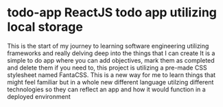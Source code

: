 # todo-app ReactJS todo app utilizing local storage


This is the start of my journey to learning software engineering utilizing frameworks and really delving deep into the things that I can create
It is a simple to do app where you can add objectives, mark them as completed and delete them if you need to, this project is utilizing a pre-made CSS stylesheet named FantaCSS.
This is a new way for me to learn things that might feel familiar but in a whole new different language utilzing different technologies so they can reflect an app and how it would function in a deployed environment
